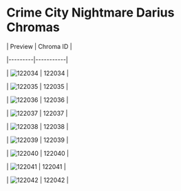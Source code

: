 # Crime City Nightmare Darius Chromas


| Preview | Chroma ID |

|---------|-----------|

| ![122034](https://raw.communitydragon.org/latest/plugins/rcp-be-lol-game-data/global/default/v1/champion-chroma-images/122/122034.png) | 122034 |

| ![122035](https://raw.communitydragon.org/latest/plugins/rcp-be-lol-game-data/global/default/v1/champion-chroma-images/122/122035.png) | 122035 |

| ![122036](https://raw.communitydragon.org/latest/plugins/rcp-be-lol-game-data/global/default/v1/champion-chroma-images/122/122036.png) | 122036 |

| ![122037](https://raw.communitydragon.org/latest/plugins/rcp-be-lol-game-data/global/default/v1/champion-chroma-images/122/122037.png) | 122037 |

| ![122038](https://raw.communitydragon.org/latest/plugins/rcp-be-lol-game-data/global/default/v1/champion-chroma-images/122/122038.png) | 122038 |

| ![122039](https://raw.communitydragon.org/latest/plugins/rcp-be-lol-game-data/global/default/v1/champion-chroma-images/122/122039.png) | 122039 |

| ![122040](https://raw.communitydragon.org/latest/plugins/rcp-be-lol-game-data/global/default/v1/champion-chroma-images/122/122040.png) | 122040 |

| ![122041](https://raw.communitydragon.org/latest/plugins/rcp-be-lol-game-data/global/default/v1/champion-chroma-images/122/122041.png) | 122041 |

| ![122042](https://raw.communitydragon.org/latest/plugins/rcp-be-lol-game-data/global/default/v1/champion-chroma-images/122/122042.png) | 122042 |